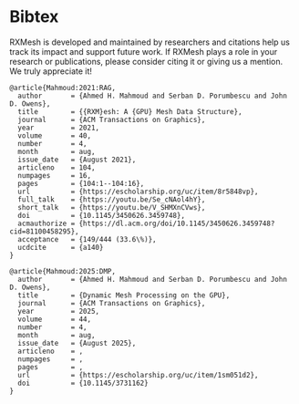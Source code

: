 # **Bibtex**

RXMesh is developed and maintained by researchers and citations help us track its impact and support future work. If RXMesh plays a role in your research or publications, please consider citing it or giving us a mention. We truly appreciate it!

```
@article{Mahmoud:2021:RAG,
  author       = {Ahmed H. Mahmoud and Serban D. Porumbescu and John D. Owens},
  title        = {{RXM}esh: A {GPU} Mesh Data Structure},
  journal      = {ACM Transactions on Graphics},
  year         = 2021,
  volume       = 40,
  number       = 4,
  month        = aug,
  issue_date   = {August 2021},
  articleno    = 104,
  numpages     = 16,
  pages        = {104:1--104:16},
  url          = {https://escholarship.org/uc/item/8r5848vp},
  full_talk    = {https://youtu.be/Se_cNAol4hY},
  short_talk   = {https://youtu.be/V_SHMXnCVws},
  doi          = {10.1145/3450626.3459748},
  acmauthorize = {https://dl.acm.org/doi/10.1145/3450626.3459748?cid=81100458295},
  acceptance   = {149/444 (33.6\%)},
  ucdcite      = {a140}
}
```


```
@article{Mahmoud:2025:DMP,
  author       = {Ahmed H. Mahmoud and Serban D. Porumbescu and John D. Owens},
  title        = {Dynamic Mesh Processing on the GPU},
  journal      = {ACM Transactions on Graphics},
  year         = 2025,
  volume       = 44,
  number       = 4,
  month        = aug,
  issue_date   = {August 2025},
  articleno    = ,
  numpages     = ,
  pages        = ,
  url          = {https://escholarship.org/uc/item/1sm051d2},
  doi          = {10.1145/3731162}  
}
```